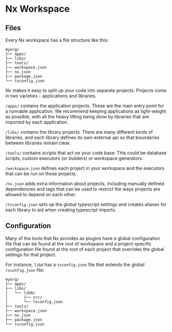 # Nx Workspace

## Files

Every Nx workspace has a file structure like this:

```treeview
myorg/
├── apps/
├── libs/
├── tools/
├── workspace.json
├── nx.json
├── package.json
└── tsconfig.json
```

Nx makes it easy to split up your code into separate projects. Projects come in two varieties - applications and libraries.

`/apps/` contains the application projects. These are the main entry point for a runnable application. We recommend keeping applications as light-weight as possible, with all the heavy lifting being done by libraries that are imported by each application.

`/libs/` contains the library projects. There are many different kinds of libraries, and each library defines its own external api so that boundaries between libraries remain clear.

`/tools/` contains scripts that act on your code base. This could be database scripts, custom executors (or builders) or workspace generators.

`/workspace.json` defines each project in your workspace and the executors that can be run on those projects.

`/nx.json` adds extra information about projects, including manually defined dependencies and tags that can be used to restrict the ways projects are allowed to depend on each other.

`/tsconfig.json` sets up the global typescript settings and creates aliases for each library to aid when creating typescript imports.

## Configuration

Many of the tools that Nx provides as plugins have a global configuration file that can be found at the root of workspace and a project-specific configuration file found at the root of each project that overrides the global settings for that project.

For instance, `libA` has a `tsconfig.json` file that extends the global `tsconfig.json` file:

```treeview
myorg/
├── apps/
├── libs/
│   └── libA/
│       ├── src/
│       └── tsconfig.json
├── tools/
├── workspace.json
├── nx.json
├── package.json
└── tsconfig.json
```
